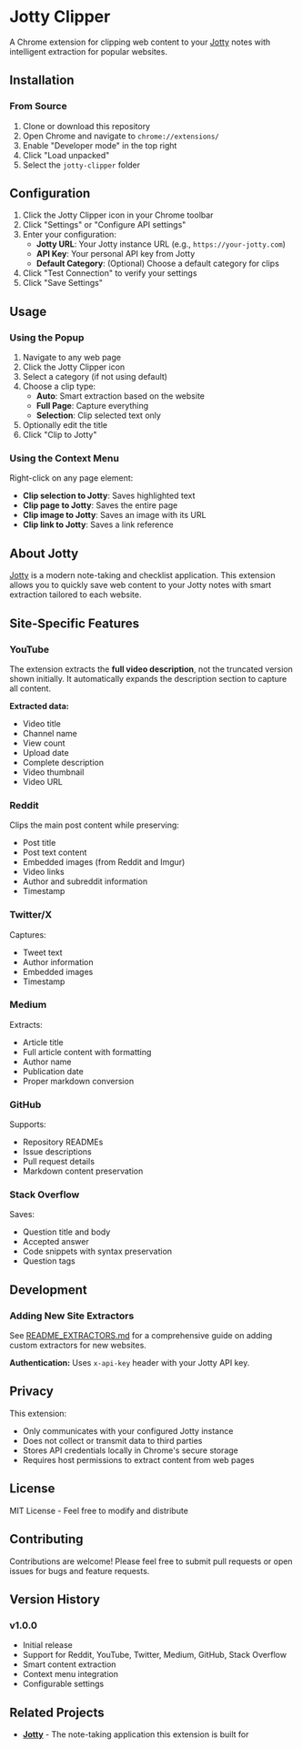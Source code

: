 # Jotty Clipper

A Chrome extension for clipping web content to your [Jotty](https://github.com/fccview/jotty) notes with intelligent extraction for popular websites.

## Installation

### From Source

1. Clone or download this repository
2. Open Chrome and navigate to `chrome://extensions/`
3. Enable "Developer mode" in the top right
4. Click "Load unpacked"
5. Select the `jotty-clipper` folder

## Configuration

1. Click the Jotty Clipper icon in your Chrome toolbar
2. Click "Settings" or "Configure API settings"
3. Enter your configuration:
   - **Jotty URL**: Your Jotty instance URL (e.g., `https://your-jotty.com`)
   - **API Key**: Your personal API key from Jotty
   - **Default Category**: (Optional) Choose a default category for clips
4. Click "Test Connection" to verify your settings
5. Click "Save Settings"

## Usage

### Using the Popup

1. Navigate to any web page
2. Click the Jotty Clipper icon
3. Select a category (if not using default)
4. Choose a clip type:
   - **Auto**: Smart extraction based on the website
   - **Full Page**: Capture everything
   - **Selection**: Clip selected text only
5. Optionally edit the title
6. Click "Clip to Jotty"

### Using the Context Menu

Right-click on any page element:
- **Clip selection to Jotty**: Saves highlighted text
- **Clip page to Jotty**: Saves the entire page
- **Clip image to Jotty**: Saves an image with its URL
- **Clip link to Jotty**: Saves a link reference

## About Jotty

[Jotty](https://github.com/fccview/jotty) is a modern note-taking and checklist application. This extension allows you to quickly save web content to your Jotty notes with smart extraction tailored to each website. 

## Site-Specific Features

### YouTube

The extension extracts the **full video description**, not the truncated version shown initially. It automatically expands the description section to capture all content.

**Extracted data:**
- Video title
- Channel name
- View count
- Upload date
- Complete description
- Video thumbnail
- Video URL

### Reddit

Clips the main post content while preserving:
- Post title
- Post text content
- Embedded images (from Reddit and Imgur)
- Video links
- Author and subreddit information
- Timestamp

### Twitter/X

Captures:
- Tweet text
- Author information
- Embedded images
- Timestamp

### Medium

Extracts:
- Article title
- Full article content with formatting
- Author name
- Publication date
- Proper markdown conversion

### GitHub

Supports:
- Repository READMEs
- Issue descriptions
- Pull request details
- Markdown content preservation

### Stack Overflow

Saves:
- Question title and body
- Accepted answer
- Code snippets with syntax preservation
- Question tags

## Development

### Adding New Site Extractors

See [README_EXTRACTORS.md](README_EXTRACTORS.md) for a comprehensive guide on adding custom extractors for new websites.

**Authentication:** Uses `x-api-key` header with your Jotty API key.

## Privacy

This extension:
- Only communicates with your configured Jotty instance
- Does not collect or transmit data to third parties
- Stores API credentials locally in Chrome's secure storage
- Requires host permissions to extract content from web pages

## License

MIT License - Feel free to modify and distribute

## Contributing

Contributions are welcome! Please feel free to submit pull requests or open issues for bugs and feature requests.

## Version History

### v1.0.0
- Initial release
- Support for Reddit, YouTube, Twitter, Medium, GitHub, Stack Overflow
- Smart content extraction
- Context menu integration
- Configurable settings

## Related Projects

- **[Jotty](https://github.com/fccview/jotty)** - The note-taking application this extension is built for
